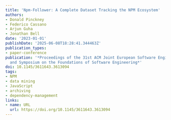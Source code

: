 ```yaml
---
title: 'Npm-Follower: A Complete Dataset Tracking the NPM Ecosystem'
authors:
- Donald Pinckney
- Federico Cassano
- Arjun Guha
- Jonathan Bell
date: '2023-01-01'
publishDate: '2025-06-08T18:28:41.344463Z'
publication_types:
- paper-conference
publication: '*Proceedings of the 31st ACM Joint European Software Engineering Conference
  and Symposium on the Foundations of Software Engineering*'
doi: 10.1145/3611643.3613094
tags:
- NPM
- data mining
- JavaScript
- archiving
- dependency-management
links:
- name: URL
  url: https://doi.org/10.1145/3611643.3613094
---
```

